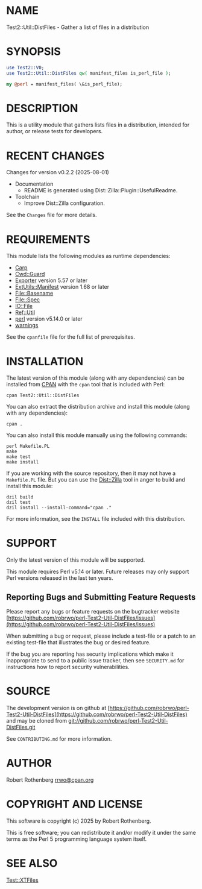 # NAME

Test2::Util::DistFiles - Gather a list of files in a distribution

# SYNOPSIS

```perl
use Test2::V0;
use Test2::Util::DistFiles qw( manifest_files is_perl_file );

my @perl = manifest_files( \&is_perl_file);
```

# DESCRIPTION

This is a utility module that gathers lists files in a distribution, intended for author, or release tests for
developers.

# RECENT CHANGES

Changes for version v0.2.2 (2025-08-01)

- Documentation
    - README is generated using Dist::Zilla::Plugin::UsefulReadme.
- Toolchain
    - Improve Dist::Zilla configuration.

See the `Changes` file for more details.

# REQUIREMENTS

This module lists the following modules as runtime dependencies:

- [Carp](https://metacpan.org/pod/Carp)
- [Cwd::Guard](https://metacpan.org/pod/Cwd%3A%3AGuard)
- [Exporter](https://metacpan.org/pod/Exporter) version 5.57 or later
- [ExtUtils::Manifest](https://metacpan.org/pod/ExtUtils%3A%3AManifest) version 1.68 or later
- [File::Basename](https://metacpan.org/pod/File%3A%3ABasename)
- [File::Spec](https://metacpan.org/pod/File%3A%3ASpec)
- [IO::File](https://metacpan.org/pod/IO%3A%3AFile)
- [Ref::Util](https://metacpan.org/pod/Ref%3A%3AUtil)
- [perl](https://metacpan.org/pod/perl) version v5.14.0 or later
- [warnings](https://metacpan.org/pod/warnings)

See the `cpanfile` file for the full list of prerequisites.

# INSTALLATION

The latest version of this module (along with any dependencies) can be installed from [CPAN](https://www.cpan.org) with the `cpan` tool that is included with Perl:

```
cpan Test2::Util::DistFiles
```

You can also extract the distribution archive and install this module (along with any dependencies):

```
cpan .
```

You can also install this module manually using the following commands:

```
perl Makefile.PL
make
make test
make install
```

If you are working with the source repository, then it may not have a `Makefile.PL` file.  But you can use the [Dist::Zilla](https://dzil.org/) tool in anger to build and install this module:

```
dzil build
dzil test
dzil install --install-command="cpan ."
```

For more information, see the `INSTALL` file included with this distribution.

# SUPPORT

Only the latest version of this module will be supported.

This module requires Perl v5.14 or later.  Future releases may only support Perl versions released in the last ten
years.

## Reporting Bugs and Submitting Feature Requests

Please report any bugs or feature requests on the bugtracker website
[https://github.com/robrwo/perl-Test2-Util-DistFiles/issues](https://github.com/robrwo/perl-Test2-Util-DistFiles/issues)

When submitting a bug or request, please include a test-file or a
patch to an existing test-file that illustrates the bug or desired
feature.

If the bug you are reporting has security implications which make it inappropriate to send to a public issue tracker,
then see `SECURITY.md` for instructions how to report security vulnerabilities.

# SOURCE

The development version is on github at [https://github.com/robrwo/perl-Test2-Util-DistFiles](https://github.com/robrwo/perl-Test2-Util-DistFiles)
and may be cloned from [git://github.com/robrwo/perl-Test2-Util-DistFiles.git](git://github.com/robrwo/perl-Test2-Util-DistFiles.git)

See `CONTRIBUTING.md` for more information.

# AUTHOR

Robert Rothenberg <rrwo@cpan.org>

# COPYRIGHT AND LICENSE

This software is copyright (c) 2025 by Robert Rothenberg.

This is free software; you can redistribute it and/or modify it under
the same terms as the Perl 5 programming language system itself.

# SEE ALSO

[Test::XTFiles](https://metacpan.org/pod/Test%3A%3AXTFiles)
